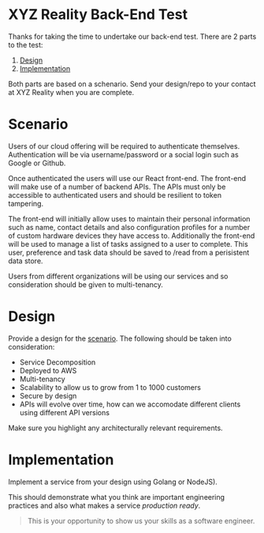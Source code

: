 XYZ Reality Back-End Test
=========================

Thanks for taking the time to undertake our back-end test. There are 2 parts to the test:

1. [Design](#design)
2. [Implementation](#implementation)

Both parts are based on a schenario. Send your design/repo to your contact at XYZ Reality when you are complete.

# Scenario

Users of our cloud offering will be required to authenticate themselves. Authentication will be via username/password or a social login such as Google or Github.

Once authenticated the users will use our React front-end. The front-end will make use of a number of backend APIs. The APIs must only be accessible to authenticated users and should be resilient to token tampering.

The front-end will initially allow uses to maintain their personal information such as name, contact details and also configuration profiles for a number of custom hardware devices they have access to. Additionally the front-end will be used to manage a list of tasks assigned to a user to complete. This user, preference and task data should be saved to /read from a perisistent data store.

Users from different organizations will be using our services and so consideration should be given to multi-tenancy. 

# Design

Provide a design for the [scenario](#scenario). The following should be taken into consideration:
* Service Decomposition
* Deployed to AWS
* Multi-tenancy
* Scalability to allow us to grow from 1 to 1000 customers
* Secure by design
* APIs will evolve over time, how can we accomodate different clients using different API versions

Make sure you highlight any architecturally relevant requirements.

# Implementation

Implement a service from your design using Golang or NodeJS). 

This should demonstrate what you think are important engineering practices and also what makes a service *production ready*. 

> This is your opportunity to show us your skills as a software engineer. 
